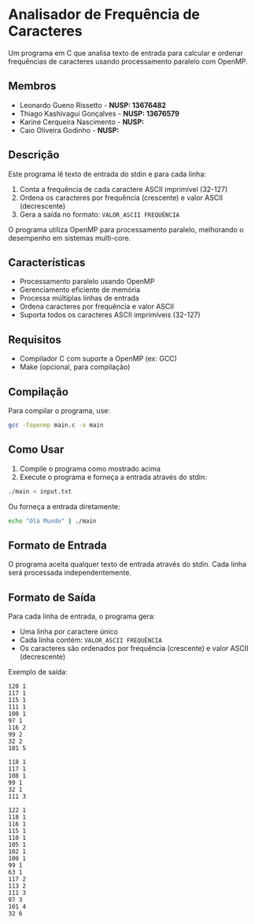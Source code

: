 # Analisador de Frequência de Caracteres

Um programa em C que analisa texto de entrada para calcular e ordenar frequências de caracteres usando processamento paralelo com OpenMP.

## Membros

- Leonardo Gueno Rissetto - **NUSP: 13676482**
- Thiago Kashivagui Gonçalves - **NUSP: 13676579**
- Karine Cerqueira Nascimento - **NUSP:**
- Caio Oliveira Godinho - **NUSP:**

## Descrição

Este programa lê texto de entrada do stdin e para cada linha:
1. Conta a frequência de cada caractere ASCII imprimível (32-127)
2. Ordena os caracteres por frequência (crescente) e valor ASCII (decrescente)
3. Gera a saída no formato: `VALOR_ASCII FREQUÊNCIA`

O programa utiliza OpenMP para processamento paralelo, melhorando o desempenho em sistemas multi-core.

## Características

- Processamento paralelo usando OpenMP
- Gerenciamento eficiente de memória
- Processa múltiplas linhas de entrada
- Ordena caracteres por frequência e valor ASCII
- Suporta todos os caracteres ASCII imprimíveis (32-127)

## Requisitos

- Compilador C com suporte a OpenMP (ex: GCC)
- Make (opcional, para compilação)

## Compilação

Para compilar o programa, use:

```bash
gcc -fopenmp main.c -o main
```

## Como Usar

1. Compile o programa como mostrado acima
2. Execute o programa e forneça a entrada através do stdin:

```bash
./main < input.txt
```

Ou forneça a entrada diretamente:

```bash
echo "Olá Mundo" | ./main
```

## Formato de Entrada

O programa aceita qualquer texto de entrada através do stdin. Cada linha será processada independentemente.

## Formato de Saída

Para cada linha de entrada, o programa gera:
- Uma linha por caractere único
- Cada linha contém: `VALOR_ASCII FREQUÊNCIA`
- Os caracteres são ordenados por frequência (crescente) e valor ASCII (decrescente)

Exemplo de saída:
```
120 1
117 1
115 1
111 1
100 1
97 1
116 2
99 2
32 2
101 5

118 1
117 1
108 1
99 1
32 1
111 3

122 1
118 1
116 1
115 1
110 1
105 1
102 1
100 1
99 1
63 1
117 2
113 2
111 3
97 3
101 4
32 6
```
